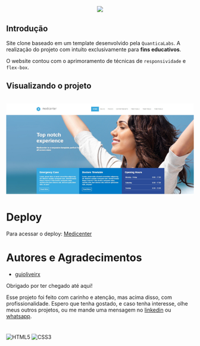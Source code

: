 <div align="center">
    <img src="https://readme-typing-svg.herokuapp.com/?font=Righteous&size=35&center=true&vCenter=true&width=500&height=70&duration=5000&lines=Clone+Medicenter!;" />
</div>
    
## Introdução

Site clone baseado em um template desenvolvido pela `QuanticaLabs`. A realização do projeto com intuito exclusivamente para **fins educativos**. 

O website contou com o aprimoramento de técnicas de `responsividade` e `flex-box`.

## Visualizando o projeto

<div align="center">
    <br><a href="https://guioliveirx.github.io/clone-medicenter/" target="_blanck" rel="external"><img aling="center" src="https://github.com/guioliveirx/Clone-Medicenter/blob/main/assets/images/Clone-Medicenter.jpeg?raw=true" img></a>
</div>   
    

</div>

# Deploy

Para acessar o deploy: [Medicenter](https://guioliveirx.github.io/clone-medicenter/)

# Autores e Agradecimentos

- [guioliveirx](https://github.com/guioliveirx)

Obrigado por ter chegado até aqui! 

Esse projeto foi feito com carinho e atenção, mas acima disso, com profissionalidade. Espero que tenha gostado, e caso tenha interesse, olhe meus outros projetos, ou me mande uma mensagem no [linkedin](https://www.linkedin.com/in/guioliveira2002/) ou [whatsapp](https://wa.me/5571981847173?text=Ol%C3%A1+Guilherme%21v).

#

![HTML5](https://img.shields.io/badge/HTML5-E34F26?style=for-the-badge&logo=html5&logoColor=white)
![CSS3](https://img.shields.io/badge/CSS3-1572B6?style=for-the-badge&logo=css3&logoColor=white)

